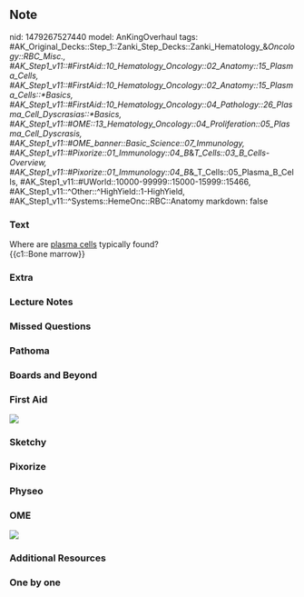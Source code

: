 ## Note
nid: 1479267527440
model: AnKingOverhaul
tags: #AK_Original_Decks::Step_1::Zanki_Step_Decks::Zanki_Hematology_&_Oncology::RBC_Misc., #AK_Step1_v11::#FirstAid::10_Hematology_Oncology::02_Anatomy::15_Plasma_Cells, #AK_Step1_v11::#FirstAid::10_Hematology_Oncology::02_Anatomy::15_Plasma_Cells::*Basics, #AK_Step1_v11::#FirstAid::10_Hematology_Oncology::04_Pathology::26_Plasma_Cell_Dyscrasias::*Basics, #AK_Step1_v11::#OME::13_Hematology_Oncology::04_Proliferation::05_Plasma_Cell_Dyscrasis, #AK_Step1_v11::#OME_banner::Basic_Science::07_Immunology, #AK_Step1_v11::#Pixorize::01_Immunology::04_B_&_T_Cells::03_B_Cells_-_Overview, #AK_Step1_v11::#Pixorize::01_Immunology::04_B_&_T_Cells::05_Plasma_B_Cells, #AK_Step1_v11::#UWorld::10000-99999::15000-15999::15466, #AK_Step1_v11::^Other::^HighYield::1-HighYield, #AK_Step1_v11::^Systems::HemeOnc::RBC::Anatomy
markdown: false

### Text
<div>
  <div>
    Where are <u>plasma cells</u> typically found?
  </div>
  <div>
    {{c1::Bone marrow}}
  </div>
</div>

### Extra


### Lecture Notes


### Missed Questions


### Pathoma


### Boards and Beyond


### First Aid
<img src="tmpEGxJ64.png">

### Sketchy


### Pixorize


### Physeo


### OME
<div class="ome-widget">
  <a href=
  "https://onlinemeded.org/spa/immunology?ref=anki"><img src=
  "_OME_AnkiFlashcards_Topic_5.png"></a>
</div>

### Additional Resources


### One by one

